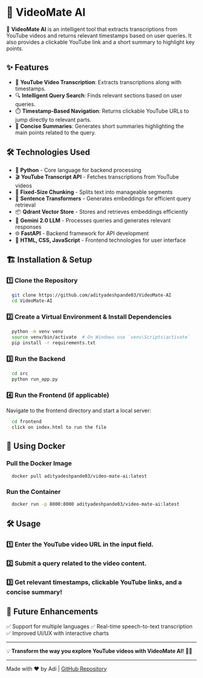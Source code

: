 # 🎥 VideoMate AI

🚀 **VideoMate AI** is an intelligent tool that extracts transcriptions from YouTube videos and returns relevant timestamps based on user queries. It also provides a clickable YouTube link and a short summary to highlight key points.

## ✨ Features
- 📌 **YouTube Video Transcription**: Extracts transcriptions along with timestamps.
- 🔍 **Intelligent Query Search**: Finds relevant sections based on user queries.
- ⏱️ **Timestamp-Based Navigation**: Returns clickable YouTube URLs to jump directly to relevant parts.
- 📝 **Concise Summaries**: Generates short summaries highlighting the main points related to the query.

## 🛠️ Technologies Used
- 🐍 **Python** - Core language for backend processing
- 🎬 **YouTube Transcript API** - Fetches transcriptions from YouTube videos
- 📏 **Fixed-Size Chunking** - Splits text into manageable segments
- 🧠 **Sentence Transformers** - Generates embeddings for efficient query retrieval
- 📦 **Qdrant Vector Store** - Stores and retrieves embeddings efficiently
- 🤖 **Gemini 2.0 LLM** - Processes queries and generates relevant responses
- 🌐 **FastAPI** - Backend framework for API development
- 🎨 **HTML, CSS, JavaScript** - Frontend technologies for user interface

## 🏗️ Installation & Setup

### 1️⃣ Clone the Repository
```bash
  git clone https://github.com/adityadeshpande03/VideoMate-AI
  cd VideoMate-AI
```

### 2️⃣ Create a Virtual Environment & Install Dependencies
```bash
  python -m venv venv
  source venv/bin/activate  # On Windows use `venv\Scripts\activate`
  pip install -r requirements.txt
```

### 3️⃣ Run the Backend
```bash
  cd src
  python run_app.py
```

### 4️⃣ Run the Frontend (if applicable)
Navigate to the frontend directory and start a local server:
```bash
  cd frontend
  click on index.html to run the file
```

## 🐳 Using Docker

### Pull the Docker Image
```bash
  docker pull adityadeshpande03/video-mate-ai:latest
```

### Run the Container
```bash
  docker run -p 8000:8000 adityadeshpande03/video-mate-ai:latest
```

## 🛠️ Usage
### 1️⃣ Enter the YouTube video URL in the input field.
### 2️⃣ Submit a query related to the video content.
### 3️⃣ Get relevant timestamps, clickable YouTube links, and a concise summary!

## 🎯 Future Enhancements
✅ Support for multiple languages
✅ Real-time speech-to-text transcription
✅ Improved UI/UX with interactive charts

---

💡 **Transform the way you explore YouTube videos with VideoMate AI!** 🎥🚀

---

Made with ❤️ by Adi | [GitHub Repository](https://github.com/adityadeshpande03/Atmos-AI)
